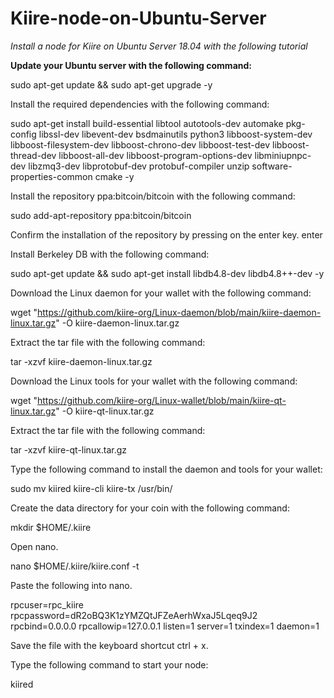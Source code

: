 # Kiire-node-on-Ubuntu-Server
*Install a node for Kiire on Ubuntu Server 18.04 with the following tutorial*

**Update your Ubuntu server with the following command:**

sudo apt-get update && sudo apt-get upgrade -y

Install the required dependencies with the following command:

sudo apt-get install build-essential libtool autotools-dev automake pkg-config libssl-dev libevent-dev bsdmainutils python3 libboost-system-dev libboost-filesystem-dev libboost-chrono-dev libboost-test-dev libboost-thread-dev libboost-all-dev libboost-program-options-dev libminiupnpc-dev libzmq3-dev libprotobuf-dev protobuf-compiler unzip software-properties-common cmake -y

Install the repository ppa:bitcoin/bitcoin with the following command:

sudo add-apt-repository ppa:bitcoin/bitcoin

Confirm the installation of the repository by pressing on the enter key. enter

Install Berkeley DB with the following command:

sudo apt-get update && sudo apt-get install libdb4.8-dev libdb4.8++-dev -y

Download the Linux daemon for your wallet with the following command:

wget "https://github.com/kiire-org/Linux-daemon/blob/main/kiire-daemon-linux.tar.gz" -O kiire-daemon-linux.tar.gz

Extract the tar file with the following command:

tar -xzvf kiire-daemon-linux.tar.gz

Download the Linux tools for your wallet with the following command:

wget "https://github.com/kiire-org/Linux-wallet/blob/main/kiire-qt-linux.tar.gz" -O kiire-qt-linux.tar.gz

Extract the tar file with the following command:

tar -xzvf kiire-qt-linux.tar.gz

Type the following command to install the daemon and tools for your wallet:

sudo mv kiired kiire-cli kiire-tx /usr/bin/

Create the data directory for your coin with the following command:

mkdir $HOME/.kiire

Open nano.

nano $HOME/.kiire/kiire.conf -t

Paste the following into nano.

rpcuser=rpc_kiire
rpcpassword=dR2oBQ3K1zYMZQtJFZeAerhWxaJ5Lqeq9J2
rpcbind=0.0.0.0
rpcallowip=127.0.0.1
listen=1
server=1
txindex=1
daemon=1

Save the file with the keyboard shortcut ctrl + x.

Type the following command to start your node:

kiired
